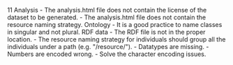 11
    Analysis
        - The analysis.html file does not contain the license of the dataset to be generated.
        - The analysis.html file does not contain the resource naming strategy.
    Ontology
        - It is a good practice to name classes in singular and not plural.
    RDF data
        - The RDF file is not in the proper location.
        - The resource naming strategy for individuals should group all the individuals under a path (e.g. "/resource/").
        - Datatypes are missing.
        - Numbers are encoded wrong.
        - Solve the character encoding issues.
